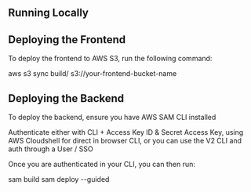 ## Running Locally

## Deploying the Frontend

To deploy the frontend to AWS S3, run the following command:

aws s3 sync build/ s3://your-frontend-bucket-name

## Deploying the Backend

To deploy the backend, ensure you have AWS SAM CLI installed

Authenticate either with CLI + Access Key ID & Secret Access Key, using AWS Cloudshell for direct in browser CLI, or you can use the V2 CLI and auth through a User / SSO

Once you are authenticated in your CLI, you can then run:

sam build
sam deploy --guided
